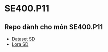 # SE400.P11
Repo dành cho môn SE400.P11
---

- [Dataset SD](https://huggingface.co/datasets/TTam115/UIT_SD_LoRA)
- [Lora SD](https://huggingface.co/TTam115/Styles_LoRA_for_Learning_Purpose)
